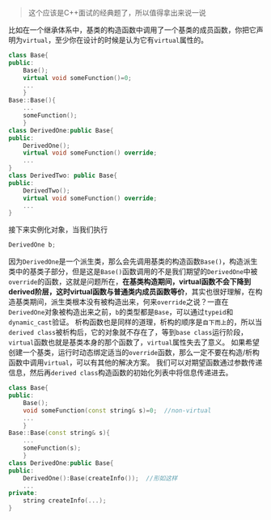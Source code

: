 > 这个应该是C++面试的经典题了，所以值得拿出来说一说

比如在一个继承体系中，基类的构造函数中调用了一个基类的成员函数，你把它声明为`virtual`，至少你在设计的时候是认为它有`virtual`属性的。
```cpp
class Base{
public:
	Base();
	virtual void someFunction()=0;
	...
	}
Base::Base(){
	...
	someFunction();
	}
class DerivedOne:public Base{
public:
	DerivedOne();
	virtual void someFunction() override;
	...
}
class DerivedTwo: public Base{
public:
	DerivedTwo();
	virtual void someFunction() override;
	...
}

```
接下来实例化对象，当我们执行
```cpp
DerivedOne b;
```
因为`DerivedOne`是一个派生类，那么会先调用基类的构造函数`Base()`，构造派生类中的基类子部分，但是这是`Base()`函数调用的不是我们期望的`DerivedOne`中被`override`的函数，这就是问题所在，**在基类构造期间，virtual函数不会下降到derived阶层，这时virtual函数与普通类内成员函数等价**，其实也很好理解，在构造基类期间，派生类根本没有被构造出来，何来`override`之说？一直在`DerivedOne`对象被构造出来之前，`b`的类型都是`Base`，可以通过`typeid`和`dynamic_cast`验证。
析构函数也是同样的道理，析构的顺序是`自下而上`的，所以当`derived class`被析构后，它的对象就不存在了，等到`base class`运行阶段，`virtual`函数也就是基类本身的那个函数了，`virtual`属性失去了意义。
如果希望创建一个基类，运行时动态绑定适当的`override`函数，那么一定不要在构造/析构函数中调用`virtual`，可以有其他的解决方案。
我们可以对期望函数通过参数传递信息，然后再`derived class`构造函数的初始化列表中将信息传递进去。
```cpp
class Base{
public:
	Base();
	void someFunction(const string& s)=0;  //non-virtual
	...
	}
Base::Base(const string& s){
	...
	someFunction(s);
	}
class DerivedOne:public Base{
public:
	DerivedOne():Base(createInfo());  //形如这样
	...
private:
	string createInfo(...);
}


```
